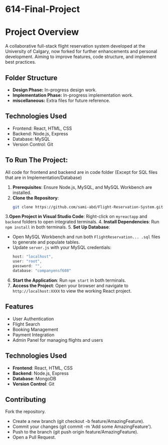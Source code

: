 # 614-Final-Project
# Project Overview
A collaborative full-stack flight reservation system developed at the University of Calgary, now forked for further enhancements and personal development. Aiming to improve features, code structure, and implement best practices.
## Folder Structure 
- **Design Phase:** In-progress design work.
- **Implementation Phase:** In-progress implementation work. 
- **miscellaneous:** Extra files for future reference.
  
## Technologies Used
- Frontend: React, HTML, CSS
- Backend: Node.js, Express
- Database: MySQL
- Version Control: Git
## To Run The Project:
All code for frontend and backend are in code folder (Except for SQL files that are in Implementation/Database)
1. **Prerequisites**: Ensure Node.js, MySQL, and MySQL Workbench are installed.
2. **Clone the Repository**:
   ```bash
   git clone https://github.com/sami-abd/Flight-Reservation-System.git
3.**Open Project in Visual Studio Code**: Right-click on `myreactapp` and `backend` folders to open integrated terminals.
4. **Install Dependencies**: Run `npm install` in both terminals.
5. **Set Up Database**:
   - Open MySQL Workbench and run both `FlightReservation... .sql` files to generate and populate tables.
   - Update `server.js` with your MySQL credentials:
     ```javascript
     host: "localhost",
     user: "root",
     password: "",
     database: "companyensf608"
     ```
6. **Start the Application**: Run `npm start` in both terminals.
7. **Access the Project**: Open your browser and navigate to `http://localhost:XXXX` to view the working React project.

## Features
- User Authentication
- Flight Search
- Booking Management
- Payment Integration
- Admin Panel for managing flights and users

## Technologies Used
- **Frontend**: React, HTML, CSS
- **Backend**: Node.js, Express
- **Database**: MongoDB
- **Version Control**: Git

## Contributing
Fork the repository.
- Create a new branch (git checkout -b feature/AmazingFeature).
- Commit your changes (git commit -m 'Add some AmazingFeature').
- Push to the branch (git push origin feature/AmazingFeature).
- Open a Pull Request.
